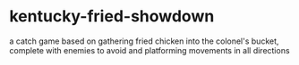 # kentucky-fried-showdown
a catch game based on gathering fried chicken into the colonel's bucket, complete with enemies to avoid and platforming movements in all directions
